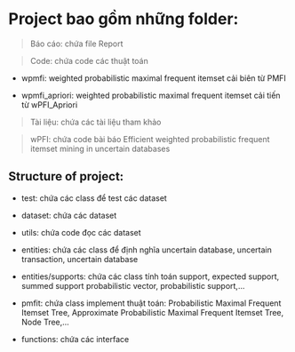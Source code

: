 
# Project bao gồm những folder:

> Báo cáo: chứa file Report

> Code: chứa code các thuật toán 

- wpmfi: weighted probabilistic maximal frequent itemset cải biên từ PMFI

- wpmfi_apriori: weighted probabilistic maximal frequent itemset cải tiến từ wPFI_Apriori

> Tài liệu: chứa các tài liệu tham khảo

> wPFI: chứa code bài báo Efficient weighted probabilistic frequent itemset mining in uncertain databases 

## Structure of project:

-  test: chứa các class để test các dataset

-  dataset: chứa các dataset

-  utils: chứa code đọc các dataset

-  entities: chứa các class để định nghĩa uncertain database, uncertain transaction, uncertain database

-  entities/supports: chứa các class tính toán support, expected support, summed support probabilistic vector, probabilistic support,...

-  pmfit: chứa class implement thuật toán: Probabilistic Maximal Frequent Itemset Tree, Approximate Probabilistic Maximal Frequent Itemset Tree, Node Tree,...

-  functions: chứa các interface
